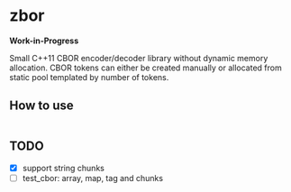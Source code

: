 # zbor

**Work-in-Progress**

Small C++11 CBOR encoder/decoder library without dynamic memory allocation. CBOR tokens can either be created manually or
allocated from static pool templated by number of tokens.

## How to use

```cpp

```

## TODO

- [x] support string chunks
- [ ] test_cbor: array, map, tag and chunks